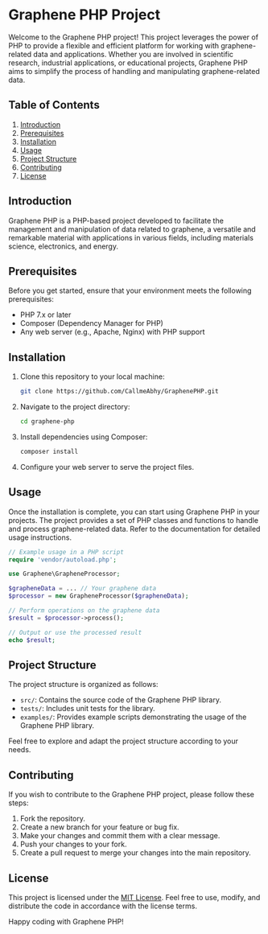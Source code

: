 # Graphene PHP Project

Welcome to the Graphene PHP project! This project leverages the power of PHP to provide a flexible and efficient platform for working with graphene-related data and applications. Whether you are involved in scientific research, industrial applications, or educational projects, Graphene PHP aims to simplify the process of handling and manipulating graphene-related data.

## Table of Contents

1. [Introduction](#introduction)
2. [Prerequisites](#prerequisites)
3. [Installation](#installation)
4. [Usage](#usage)
5. [Project Structure](#project-structure)
6. [Contributing](#contributing)
7. [License](#license)

## Introduction

Graphene PHP is a PHP-based project developed to facilitate the management and manipulation of data related to graphene, a versatile and remarkable material with applications in various fields, including materials science, electronics, and energy.

## Prerequisites

Before you get started, ensure that your environment meets the following prerequisites:

- PHP 7.x or later
- Composer (Dependency Manager for PHP)
- Any web server (e.g., Apache, Nginx) with PHP support

## Installation

1. Clone this repository to your local machine:

   ```bash
   git clone https://github.com/CallmeAbhy/GraphenePHP.git
   ```

2. Navigate to the project directory:

   ```bash
   cd graphene-php
   ```

3. Install dependencies using Composer:

   ```bash
   composer install
   ```

4. Configure your web server to serve the project files.

## Usage

Once the installation is complete, you can start using Graphene PHP in your projects. The project provides a set of PHP classes and functions to handle and process graphene-related data. Refer to the documentation for detailed usage instructions.

```php
// Example usage in a PHP script
require 'vendor/autoload.php';

use Graphene\GrapheneProcessor;

$grapheneData = ... // Your graphene data
$processor = new GrapheneProcessor($grapheneData);

// Perform operations on the graphene data
$result = $processor->process();

// Output or use the processed result
echo $result;
```

## Project Structure

The project structure is organized as follows:

- `src/`: Contains the source code of the Graphene PHP library.
- `tests/`: Includes unit tests for the library.
- `examples/`: Provides example scripts demonstrating the usage of the Graphene PHP library.

Feel free to explore and adapt the project structure according to your needs.

## Contributing

If you wish to contribute to the Graphene PHP project, please follow these steps:

1. Fork the repository.
2. Create a new branch for your feature or bug fix.
3. Make your changes and commit them with a clear message.
4. Push your changes to your fork.
5. Create a pull request to merge your changes into the main repository.

## License

This project is licensed under the [MIT License](LICENSE). Feel free to use, modify, and distribute the code in accordance with the license terms.

Happy coding with Graphene PHP!
